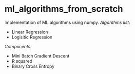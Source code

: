# ml_algorithms_from_scratch
Implementation of ML algorithms using numpy.
*Algorithms list:*
 - Linear Regression
 - Logisitic Regression

*Components:*
  - Mini Batch Gradient Descent
  - R squared
  - Binary Cross Entropy
  
